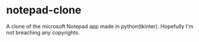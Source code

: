 # notepad-clone
A clone of the microsoft Notepad app made in python(tkinter). Hopefully I'm not breaching any copyrights.
